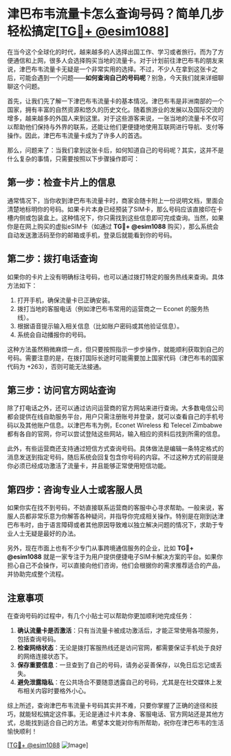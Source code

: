 # 津巴布韦流量卡怎么查询号码？简单几步轻松搞定[[TG💪+ @esim1088](https://t.me/s/esim1088)]

在当今这个全球化的时代，越来越多的人选择出国工作、学习或者旅行。而为了方便通信和上网，很多人会选择购买当地的流量卡。对于计划前往津巴布韦的朋友来说，津巴布韦流量卡无疑是一个非常实用的选择。不过，不少人在拿到这张卡之后，可能会遇到一个问题——**如何查询自己的号码呢**？别急，今天我们就来详细聊聊这个问题。

首先，让我们先了解一下津巴布韦流量卡的基本情况。津巴布韦是非洲南部的一个国家，拥有丰富的自然资源和悠久的历史文化。随着旅游业的发展以及国际交流的增多，越来越多的外国人来到这里。对于这些游客来说，一张当地的流量卡不仅可以帮助他们保持与外界的联系，还能让他们更便捷地使用互联网进行导航、支付等操作。因此，津巴布韦流量卡成为了许多人的首选。

那么，问题来了：当我们拿到这张卡后，如何知道自己的号码呢？其实，这并不是什么复杂的事情，只需要按照以下步骤操作即可：

## 第一步：检查卡片上的信息

通常情况下，当你收到津巴布韦流量卡时，商家会随卡附上一份说明文档，里面会清楚地标明你的号码。如果卡片本身已经预装了SIM卡，那么号码应该直接印在卡槽内侧或包装盒上。这种情况下，你只需找到这些信息即可完成查询。当然，如果你是在网上购买的虚拟eSIM卡（如通过 **TG💪+ @esim1088** 购买），那么系统会自动发送激活码至你的邮箱或手机，登录后就能看到你的号码。

## 第二步：拨打电话查询

如果你的卡片上没有明确标注号码，也可以通过拨打特定的服务热线来查询。具体方法如下：
1. 打开手机，确保流量卡已正确安装。
2. 拨打当地的客服电话（例如津巴布韦常用的运营商之一 Econet 的服务热线）。
3. 根据语音提示输入相关信息（比如账户密码或其他验证信息）。
4. 系统会自动播报你的号码。

这种方法虽然稍微麻烦一点，但只要按照指示一步步操作，就能顺利获取到自己的号码。需要注意的是，在拨打国际长途时可能需要加上国家代码（津巴布韦的国家代码为 +263），否则可能无法接通。

## 第三步：访问官方网站查询

除了打电话之外，还可以通过访问运营商的官方网站来进行查询。大多数电信公司都会提供在线自助服务平台，用户只需注册账号并登录，就可以查看自己的手机号码以及其他账户信息。以津巴布韦为例，Econet Wireless 和 Telecel Zimbabwe 都有各自的官网，你可以尝试登陆这些网站，输入相应的资料后找到所需的信息。

此外，有些运营商还支持通过短信方式查询号码。具体做法是编辑一条特定格式的消息发送到指定号码，随后系统会回复包含你号码的内容。不过这种方式的前提是你必须已经成功激活了流量卡，并且能够正常使用短信功能。

## 第四步：咨询专业人士或客服人员

如果你实在找不到号码，不妨直接联系运营商的客服中心寻求帮助。一般来说，客服人员都非常乐意为你解答各种疑问，并指导你完成相关操作。特别是在刚到达津巴布韦时，由于语言障碍或者其他原因导致难以独立解决问题的情况下，求助于专业人士无疑是最好的办法。

另外，现在市面上也有不少专门从事跨境通信服务的企业，比如 **TG💪+ @esim1088** 就是一家专注于为用户提供便捷电子SIM卡解决方案的平台。如果你担心自己不会操作，可以直接向他们咨询，他们会根据你的需求推荐适合的产品，并协助完成整个流程。

## 注意事项

在查询号码的过程中，有几个小贴士可以帮助你更加顺利地完成任务：
1. **确认流量卡是否激活**：只有当流量卡被成功激活后，才能正常使用各项服务，包括查询号码。
2. **检查网络状态**：无论是拨打客服热线还是访问官网，都需要保证手机处于良好的网络连接状态下。
3. **保存重要信息**：一旦查到了自己的号码，请务必妥善保存，以免日后忘记或丢失。
4. **避免泄露隐私**：在公共场合不要随意透露自己的号码，尤其是在社交媒体上发布相关内容时要格外小心。

综上所述，查询津巴布韦流量卡号码其实并不难，只要你掌握了正确的途径和技巧，就能轻松搞定这件事。无论是通过卡片本身、客服电话、官方网站还是其他方式，总能找到适合自己的方法。希望本文能对你有所帮助，祝你在津巴布韦的生活愉快顺利！

[[TG💪+ @esim1088](https://t.me/s/esim1088) ![Image](https://i.postimg.cc/4NQfJmqS/Snipaste-2025-05-13-00-14-12.png)]